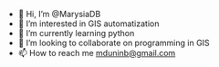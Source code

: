- 👋 Hi, I’m @MarysiaDB
- 👀 I’m interested in GIS automatization
- 🌱 I’m currently learning python
- 💞️ I’m looking to collaborate on programming in GIS 
- 📫 How to reach me mduninb@gmail.com

<!---
MarysiaDB/MarysiaDB is a ✨ special ✨ repository because its `README.md` (this file) appears on your GitHub profile.
You can click the Preview link to take a look at your changes.
--->
